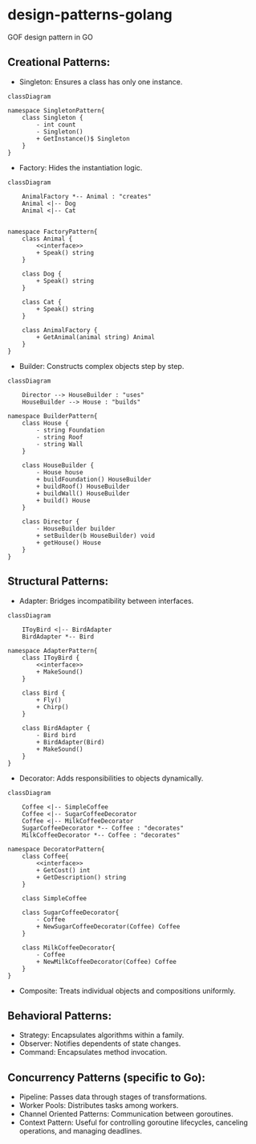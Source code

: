 # design-patterns-golang
GOF design pattern in GO


## Creational Patterns:
- Singleton: Ensures a class has only one instance.
```mermaid
classDiagram

namespace SingletonPattern{
    class Singleton {
        - int count
        - Singleton()
        + GetInstance()$ Singleton
    }
}
```
- Factory: Hides the instantiation logic.
```mermaid
classDiagram

    AnimalFactory *-- Animal : "creates"
    Animal <|-- Dog
    Animal <|-- Cat


namespace FactoryPattern{
    class Animal {
        <<interface>>
        + Speak() string
    }

    class Dog {
        + Speak() string
    }

    class Cat {
        + Speak() string
    }

    class AnimalFactory {
        + GetAnimal(animal string) Animal
    }
}
```
- Builder: Constructs complex objects step by step.
```mermaid
classDiagram

    Director --> HouseBuilder : "uses"
    HouseBuilder --> House : "builds"

namespace BuilderPattern{
    class House {
        - string Foundation
        - string Roof
        - string Wall
    }

    class HouseBuilder {
        - House house
        + buildFoundation() HouseBuilder
        + buildRoof() HouseBuilder
        + buildWall() HouseBuilder
        + build() House
    }

    class Director {
        - HouseBuilder builder
        + setBuilder(b HouseBuilder) void
        + getHouse() House
    }
}
```

## Structural Patterns:
- Adapter: Bridges incompatibility between interfaces.
```mermaid
classDiagram

    IToyBird <|-- BirdAdapter
    BirdAdapter *-- Bird

namespace AdapterPattern{
    class IToyBird {
        <<interface>>
        + MakeSound()
    }

    class Bird {
        + Fly()    
        + Chirp()
    }

    class BirdAdapter {
        - Bird bird
        + BirdAdapter(Bird)
        + MakeSound()
    }
}
```
- Decorator: Adds responsibilities to objects dynamically.
```mermaid
classDiagram

    Coffee <|-- SimpleCoffee
    Coffee <|-- SugarCoffeeDecorator
    Coffee <|-- MilkCoffeeDecorator
    SugarCoffeeDecorator *-- Coffee : "decorates"
    MilkCoffeeDecorator *-- Coffee : "decorates"

namespace DecoratorPattern{
    class Coffee{
        <<interface>>
        + GetCost() int
        + GetDescription() string
    }
    
    class SimpleCoffee

    class SugarCoffeeDecorator{
        - Coffee
        + NewSugarCoffeeDecorator(Coffee) Coffee
    }

    class MilkCoffeeDecorator{
        - Coffee
        + NewMilkCoffeeDecorator(Coffee) Coffee
    }
}
```
- Composite: Treats individual objects and compositions uniformly.

## Behavioral Patterns:
- Strategy: Encapsulates algorithms within a family.
- Observer: Notifies dependents of state changes.
- Command: Encapsulates method invocation.

## Concurrency Patterns (specific to Go):
- Pipeline: Passes data through stages of transformations.
- Worker Pools: Distributes tasks among workers.
- Channel Oriented Patterns: Communication between goroutines.
- Context Pattern: Useful for controlling goroutine lifecycles, canceling operations, and managing deadlines.

